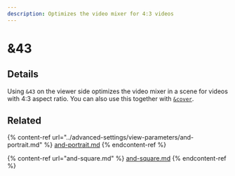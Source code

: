 ```yaml
---
description: Optimizes the video mixer for 4:3 videos
---
```


# &43

## Details

Using `&43` on the viewer side optimizes the video mixer in a scene for videos with 4:3 aspect ratio. You can also use this together with [`&cover`](../advanced-settings/view-parameters/cover.md).

## Related

{% content-ref url="../advanced-settings/view-parameters/and-portrait.md" %}
[and-portrait.md](../advanced-settings/view-parameters/and-portrait.md)
{% endcontent-ref %}

{% content-ref url="and-square.md" %}
[and-square.md](and-square.md)
{% endcontent-ref %}
